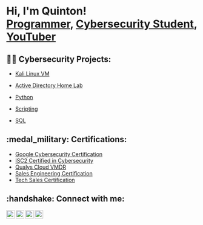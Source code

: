 <h1>Hi, I'm Quinton! <br/><a href="https://github.com/FFWest">Programmer</a>, <a href="https://www.linkedin.com/in/quintonwest/">Cybersecurity Student</a>, <a href="https://www.youtube.com/c/joshmadakor">YouTuber</a></h1>

<h2>👨‍💻 Cybersecurity Projects:</h2>

- [Kali Linux VM](https://github.com/joshmadakor1/Package-Delivery-Pathfinding-Algorithm)

- [Active Directory Home Lab](https://github.com/)

- [Python](https://github.com/)
- [Scripting](https://github.com/)
- [SQL](https://github.com/)
<h2> :medal_military: Certifications:</h2>

- [Google Cybersecurity Certification](https://github.com/)
- [ISC2 Certified in Cybersecurity](https://github.com/)
- [Qualys Cloud VMDR](https://github.com/)
- [Sales Engineering Certification](https://github.com/)
- [Tech Sales Certification](https://github.com/)


<h2>:handshake: Connect with me:</h2>

[<img align="left" alt="QuintonWest | YouTube" width="22px" src="https://cdn.jsdelivr.net/npm/simple-icons@v3/icons/youtube.svg" />][youtube]
[<img align="left" alt="JoshMadakor | Twitter" width="22px" src="https://cdn.jsdelivr.net/npm/simple-icons@v3/icons/twitter.svg" />][twitter]
[<img align="left" alt="JoshMadakor | LinkedIn" width="22px" src="https://cdn.jsdelivr.net/npm/simple-icons@v3/icons/linkedin.svg" />][linkedin]
[<img align="left" alt="JoshMadakor | Instagram" width="22px" src="https://cdn.jsdelivr.net/npm/simple-icons@v3/icons/instagram.svg" />][instagram]

[twitter]: https://x.com/
[youtube]: https://www.youtube.com/
[instagram]: https://www.instagram.com/
[linkedin]: https://linkedin.com/in/quintonwest

<!--
**joshmadakor1/joshmadakor1** is a ✨ _special_ ✨ repository because its `README.md` (this file) appears on your GitHub profile.

Here are some ideas to get you started:

- 🔭 I’m currently working on ...
- 🌱 I’m currently learning ...
- 👯 I’m looking to collaborate on ...
- 🤔 I’m looking for help with ...
- 💬 Ask me about ...
- 📫 How to reach me: ...
- ⚡ Fun fact: ...
-->
